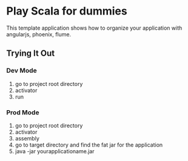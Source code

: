 Play Scala for dummies
======================

This template application shows how to organize your application with
angularjs, phoenix, flume.


## Trying It Out

### Dev Mode

1. go to project root directory
2. activator
3. run

### Prod Mode

1. go to project root directory
2. activator
3. assembly 
4. go to target directory and find the fat jar for the application
5. java -jar yourapplicationame.jar

